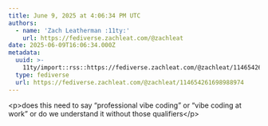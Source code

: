 ```yaml
---
title: June 9, 2025 at 4:06:34 PM UTC
authors:
  - name: 'Zach Leatherman :11ty:'
    url: https://fediverse.zachleat.com/@zachleat
date: 2025-06-09T16:06:34.000Z
metadata:
  uuid: >-
    11ty/import::rss::https://fediverse.zachleat.com/@zachleat/114654261698988974
  type: fediverse
  url: https://fediverse.zachleat.com/@zachleat/114654261698988974
---
```

\<p>does this need to say “professional vibe coding” or “vibe coding at work” or do we understand it without those qualifiers\</p>